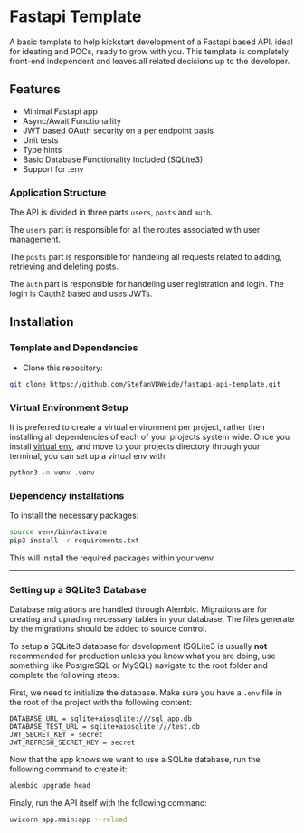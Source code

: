 # Fastapi Template

A basic template to help kickstart development of a Fastapi based API. ideal for ideating and POCs, ready to grow with you. This template is completely front-end independent
and leaves all related decisions up to the developer.

## Features

* Minimal Fastapi app
* Async/Await Functionallity
* JWT based OAuth security on a per endpoint basis
* Unit tests
* Type hints
* Basic Database Functionality Included (SQLite3)
* Support for .env

### Application Structure

The API is divided in three parts `users`, `posts` and `auth`.

The `users` part is responsible for all the routes associated with user management.

The `posts` part is responsible for handeling all requests related to adding, retrieving and deleting posts.

The `auth` part is responsible for handeling user registration and login. The login is Oauth2 based and uses JWTs.

## Installation

### Template and Dependencies

* Clone this repository:

 ```zsh
 git clone https://github.com/StefanVDWeide/fastapi-api-template.git
 ```

### Virtual Environment Setup

It is preferred to create a virtual environment per project, rather then installing all dependencies of each of your
projects system wide. Once you install [virtual env](https://virtualenv.pypa.io/en/stable/installation/), and move to
your projects directory through your terminal, you can set up a virtual env with:

```bash
python3 -m venv .venv
```

### Dependency installations

To install the necessary packages:

```bash
source venv/bin/activate
pip3 install -r requirements.txt
```

This will install the required packages within your venv.

---

### Setting up a SQLite3 Database

Database migrations are handled through Alembic. Migrations are for creating and uprading necessary tables in your database. The files generate by the migrations should be added to source control.

To setup a SQLite3 database for development (SQLite3 is usually **not** recommended for production unless you know what you are doing, use something like PostgreSQL or MySQL) navigate to the root folder and complete the following steps:

First, we need to initialize the database. Make sure you have a `.env` file in the root of the project with the following content:

```env
DATABASE_URL = sqlite+aiosqlite:///sql_app.db
DATABASE_TEST_URL = sqlite+aiosqlite:///test.db
JWT_SECRET_KEY = secret
JWT_REFRESH_SECRET_KEY = secret
```

Now that the app knows we want to use a SQLite database, run the following command to create it:

```zsh
alembic upgrade head
```

Finaly, run the API itself with the following command:

```zsh
uvicorn app.main:app --reload
```
